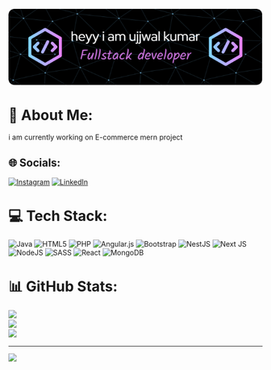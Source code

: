 

![header.png](https://github.com/ujjwali2s/ujjwali2s/blob/main/header.png)
# 💫 About Me:
i am currently working on E-commerce mern project


## 🌐 Socials:
[![Instagram](https://img.shields.io/badge/Instagram-%23E4405F.svg?logo=Instagram&logoColor=white)](https://instagram.com/kumarujjwal63) [![LinkedIn](https://img.shields.io/badge/LinkedIn-%230077B5.svg?logo=linkedin&logoColor=white)](https://linkedin.com/in/ujjwal-singh-a45048233) 

# 💻 Tech Stack:
![Java](https://img.shields.io/badge/java-%23ED8B00.svg?style=for-the-badge&logo=openjdk&logoColor=white) ![HTML5](https://img.shields.io/badge/html5-%23E34F26.svg?style=for-the-badge&logo=html5&logoColor=white) ![PHP](https://img.shields.io/badge/php-%23777BB4.svg?style=for-the-badge&logo=php&logoColor=white) ![Angular.js](https://img.shields.io/badge/angular.js-%23E23237.svg?style=for-the-badge&logo=angularjs&logoColor=white) ![Bootstrap](https://img.shields.io/badge/bootstrap-%238511FA.svg?style=for-the-badge&logo=bootstrap&logoColor=white) ![NestJS](https://img.shields.io/badge/nestjs-%23E0234E.svg?style=for-the-badge&logo=nestjs&logoColor=white) ![Next JS](https://img.shields.io/badge/Next-black?style=for-the-badge&logo=next.js&logoColor=white) ![NodeJS](https://img.shields.io/badge/node.js-6DA55F?style=for-the-badge&logo=node.js&logoColor=white) ![SASS](https://img.shields.io/badge/SASS-hotpink.svg?style=for-the-badge&logo=SASS&logoColor=white) ![React](https://img.shields.io/badge/react-%2320232a.svg?style=for-the-badge&logo=react&logoColor=%2361DAFB) ![MongoDB](https://img.shields.io/badge/MongoDB-%234ea94b.svg?style=for-the-badge&logo=mongodb&logoColor=white)
# 📊 GitHub Stats:
![](https://github-readme-stats.vercel.app/api?username=ujjwali2s&theme=dark&hide_border=false&include_all_commits=true&count_private=true)<br/>
![](https://github-readme-streak-stats.herokuapp.com/?user=ujjwali2s&theme=dark&hide_border=false)<br/>
![](https://github-readme-stats.vercel.app/api/top-langs/?username=ujjwali2s&theme=dark&hide_border=false&include_all_commits=true&count_private=true&layout=compact)

---
[![](https://visitcount.itsvg.in/api?id=ujjwali2s&icon=0&color=0)](https://visitcount.itsvg.in)

<!-- Proudly created with GPRM ( https://gprm.itsvg.in ) -->
